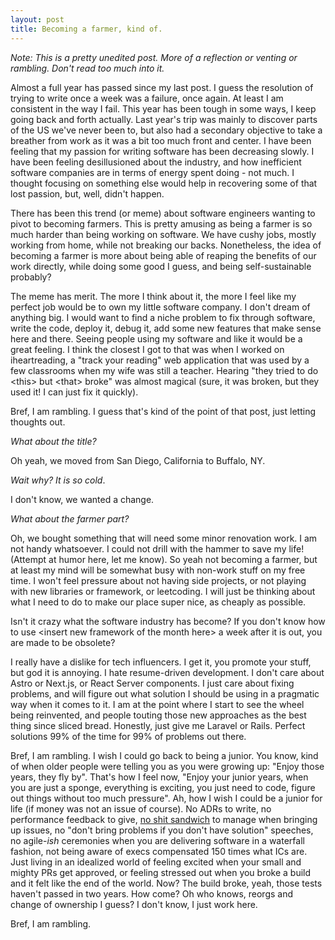 ```yaml
---
layout: post
title: Becoming a farmer, kind of.
---
```


*Note: This is a pretty unedited post. More of a reflection or venting or rambling. Don't read too much into it.*

Almost a full year has passed since my last post. I guess the resolution of trying to write once a week was a failure, once again. At least I am consistent in the way I fail. This year has been tough in some ways, I keep going back and forth actually. Last year's trip was mainly to discover parts of the US we've never been to, but also had a secondary objective to take a breather from work as it was a bit too much front and center. I have been feeling that my passion for writing software has been decreasing slowly. I have been feeling desillusioned about the industry, and how inefficient software companies are in terms of energy spent doing - not much. I thought focusing on something else would help in recovering some of that lost passion, but, well, didn't happen.

There has been this trend (or meme) about software engineers wanting to pivot to becoming farmers. This is pretty amusing as being a farmer is so much harder than being working on software. We have cushy jobs, mostly working from home, while not breaking our backs. Nonetheless, the idea of becoming a farmer is more about being able of reaping the benefits of our work directly, while doing some good I guess, and being self-sustainable probably?

The meme has merit. The more I think about it, the more I feel like my perfect job would be to own my little software company. I don't dream of anything big. I would want to find a niche problem to fix through software, write the code, deploy it, debug it, add some new features that make sense here and there. Seeing people using my software and like it would be a great feeling.
I think the closest I got to that was when I worked on iheartreading, a "track your reading" web application that was used by a few classrooms when my wife was still a teacher. Hearing "they tried to do &lt;this&gt; but &lt;that&gt; broke" was almost magical (sure, it was broken, but they used it! I can just fix it quickly).

Bref, I am rambling. I guess that's kind of the point of that post, just letting thoughts out.

_What about the title?_<br>

Oh yeah, we moved from San Diego, California to Buffalo, NY.<br>

_Wait why? It is so cold_.<br>

I don't know, we wanted a change.<br>

_What about the farmer part?_ <br>

Oh, we bought something that will need some minor renovation work. I am not handy whatsoever. I could not drill with the hammer to save my life! (Attempt at humor here, let me know). So yeah not becoming a farmer, but at least my mind will be somewhat busy with non-work stuff on my free time. I won't feel pressure about not having side projects, or not playing with new libraries or framework, or leetcoding. I will just be thinking about what I need to do to make our place super nice, as cheaply as possible.<br>

Isn't it crazy what the software industry has become? If you don't know how to use &lt;insert new framework of the month here&gt; a week after it is out, you are made to be obsolete?

I really have a dislike for tech influencers. I get it, you promote your stuff, but god it is annoying. I hate resume-driven development. I don't care about Astro or Next.js, or React Server components. I just care about fixing problems, and will figure out what solution I should be using in a pragmatic way when it comes to it.
I am at the point where I start to see the wheel being reinvented, and people touting those new approaches as the best thing since sliced bread. Honestly, just give me Laravel or Rails. Perfect solutions 99% of the time for 99% of problems out there.

Bref, I am rambling. I wish I could go back to being a junior. You know, kind of when older people were telling you as you were growing up: "Enjoy those years, they fly by". That's how I feel now, "Enjoy your junior years, when you are just a sponge, everything is exciting, you just need to code, figure out things without too much pressure". Ah, how I wish I could be a junior for life (if money was not an issue of course). No ADRs to write, no performance feedback to give, [no shit sandwich](https://blog.idonethis.com/sandwich-feedback-performance-management/) to manage when bringing up issues, no "don't bring problems if you don't have solution" speeches, no agile-_ish_ ceremonies when you are delivering software in a waterfall fashion, not being aware of execs compensated 150 times what ICs are. Just living in an idealized world of feeling excited when your small and mighty PRs get approved, or feeling stressed out when you broke a build and it felt like the end of the world. Now? The build broke, yeah, those tests haven't passed in two years. How come? Oh who knows, reorgs and change of ownership I guess? I don't know, I just work here.

Bref, I am rambling.